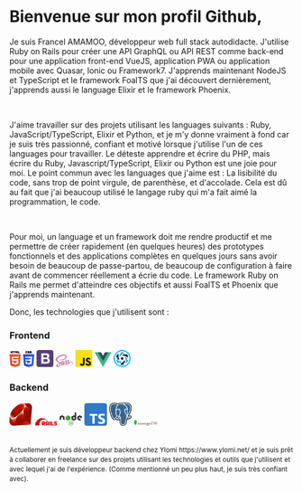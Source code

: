 # Bienvenue sur mon profil Github,

Je suis Francel AMAMOO, développeur web full stack autodidacte. J'utilise Ruby on Rails pour créer une API GraphQL ou API REST comme back-end pour une application front-end VueJS, application PWA ou application mobile avec Quasar, Ionic ou Framework7.
J'apprends maintenant NodeJS et TypeScript et le framework FoalTS que j'ai découvert dernièrement, j'apprends aussi le language Elixir et le framework Phoenix.

<br>

J'aime travailler sur des projets utilisant les languages suivants : Ruby, JavaScript/TypeScript, Elixir et Python, et je m'y donne vraiment à fond car je suis très passionné, confiant et motivé lorsque j'utilise l'un de ces languages pour travailler. Le déteste apprendre et écrire du PHP, mais écrire du Ruby, Javascript/TypeScript, Elixir ou Python est une joie pour moi.
Le point commun avec les languages que j'aime est : La lisibilité du code, sans trop de point virgule, de parenthèse, et d'accolade. Cela est dû au fait que j'ai beaucoup utilisé le langage ruby qui m'a fait aimé la programmation, le code.

<br>

Pour moi, un language et un framework doit me rendre productif et me permettre de créer rapidement (en quelques heures) des prototypes fonctionnels et des applications complètes en quelques jours sans avoir besoin de beaucoup de passe-partou, de beaucoup de configuration à faire avant de commencer réellement a écrie du code. Le framework Ruby on Rails me permet d'atteindre ces objectifs et aussi FoalTS et Phoenix que j'apprends maintenant.

Donc, les technologies que j'utilisent sont :

### Frontend

<div>
  <img src ="./images/html-5.svg" alt="HTML5 logo" width="4%" title='HTML5'/>
  <img src ="./images/css-3.svg" alt="CSS3 logo" width="4%" title='CSS3'/>
  <img src ="./images/bootstrap.svg" alt="Bootstrap logo" width="6%" title='Bootstrap'/>
  <img src ="./images/sass.svg" alt="Sass logo" width="6%" title='Sass'/>
  <img src ="./images/javascript.svg" alt="JavaScript logo" width="6%" title='JavaScript'/>
  <img src ="./images/vuejs-seeklogo.com.svg" alt="VueJS logo" width="6%" title='VueJS'/>
  <img src ="./images/quasar-logo.svg" alt="Quasar logo" width="6%" title='Quasar'/>
<div> 

### Backend

<div>
  <img src ="./images/Ruby_logo.svg" alt="Ruby logo" width="8%" title='Ruby'/>
  <img src ="./images/Ruby_On_Rails_Logo.svg" alt="Ruby on Rails logo" width="8%" title='Ruby on Rails'/>
  <img src ="./images/nodejs.svg" alt="Node logo" width="8%" title='Nodejs'/>
  <img src ="./images/Typescript_logo_2020.svg" alt="Typescript logo" width="8%" title='Typescript'/>
  <img src ="./images/PostgreSQL_logo.3colors.svg" alt="PostgreSQL logo" width="8%" title='PostgreSQL'/>
  <img src ="./images/mongodb.svg" alt="D3 logo" width="8%" title='MongoDB'/>
</div>

<!--
### Tools

<div>
  <img src ="./images/figma.svg" alt="Figma logo" width="8%" title='Figma'/>
  <img src ="./images/visual-studio-code.svg" alt="VS Code logo" width="8%" title='Visual Studio Code'/>
  <img src ="./images/git.svg" alt="Git logo" width="8%" title='Git'/>
  <img src ="./images/eslint.svg" alt="ESLint logo" width="8%" title='ESLint'/>
  <img src ="./images/webpack.svg" alt="Webpack logo" width="8%" title='Webpack'/>
  <img src ="./images/nodemon.svg" alt="Nodemon logo" width="8%" title='Nodemon'/> 
</div>
-->

##
<small>
 Actuellement je suis développeur backend chez Ylomi https://www.ylomi.net/ et je suis prêt à collaborer en freelance sur des projets utilisant les technologies et outils que j'utilisent et avec lequel j'ai de l'expérience. (Comme mentionné un peu plus haut, je suis très confiant avec).
</small>

<!-- ## Tech Stacks
- MEEN Stack
- MERN Stack
- JAM Stack
- MRF Stack
 -->

<!--
---
<small> _I am a lifelong learner and I love teaching and inspiring people_. </small>
-->

<!--
### Hi there 👋

I am Francel AMAMOO. I am a Ruby On Rails back-end developer.
Ruby is the language that makes me more productive and is my primary backend programming language. I write very often Ruby and JavaScript code. I also have little front-end skills in JavaScript and Vuejs and little skills in Nodejs.
I am currently more learnning JavaScript, TypeScript and Nodejs and i'm looking for new opportunities.
  

**francelwebdev/francelwebdev** is a ✨ _special_ ✨ repository because its `README.md` (this file) appears on your GitHub profile.

Here are some ideas to get you started:

- 🔭 I’m currently working on ...
- 🌱 I’m currently learning ...
- 👯 I’m looking to collaborate on ...
- 🤔 I’m looking for help with ...
- 💬 Ask me about ...
- 📫 How to reach me: ...
- 😄 Pronouns: ...
- ⚡ Fun fact: ...
-->
